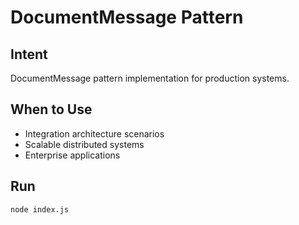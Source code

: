# DocumentMessage Pattern

## Intent
DocumentMessage pattern implementation for production systems.

## When to Use
- Integration architecture scenarios
- Scalable distributed systems
- Enterprise applications

## Run
```bash
node index.js
```
